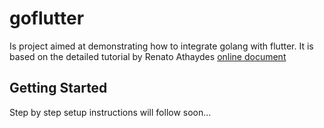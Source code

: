 # goflutter

Is project aimed at demonstrating how to integrate golang with flutter.
It is based on the detailed tutorial by Renato Athaydes [online document](https://sites.google.com/a/athaydes.com/renato-athaydes/posts/buildingamobilefrontendforagoapplicationusingflutter)

## Getting Started
Step by step setup instructions will follow soon...
